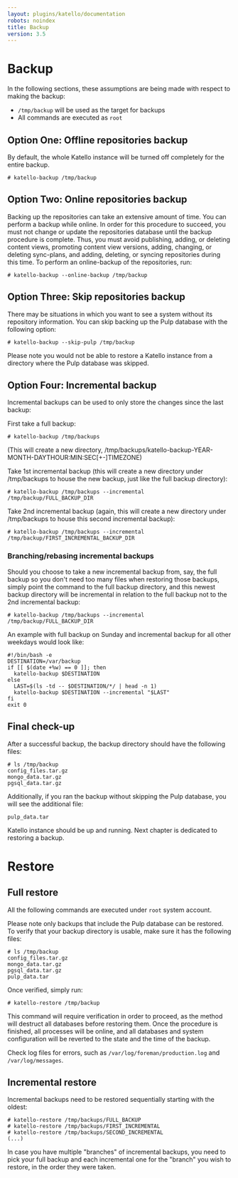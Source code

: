```yaml
---
layout: plugins/katello/documentation
robots: noindex
title: Backup
version: 3.5
---
```


# Backup

In the following sections, these assumptions are being made with respect to making the backup:

 * `/tmp/backup` will be used as the target for backups
 * All commands are executed as `root`

## Option One: Offline repositories backup

By default, the whole Katello instance will be turned off completely for the entire backup.

```
# katello-backup /tmp/backup
```

## Option Two: Online repositories backup

Backing up the repositories can take an extensive amount of time. You can perform a backup while online. In order for this procedure to succeed, you must not change or update the repositories database until the backup procedure is complete. Thus, you must avoid publishing, adding, or deleting content views, promoting content view versions, adding, changing, or deleting sync-plans, and adding, deleting, or syncing repositories during this time. To perform an online-backup of the repositories, run:

```
# katello-backup --online-backup /tmp/backup
```

## Option Three: Skip repositories backup

There may be situations in which you want to see a system without its repository information. You can skip backing up the Pulp database with the following option:

```
# katello-backup --skip-pulp /tmp/backup
```

Please note you would not be able to restore a Katello instance from a directory where the Pulp database was skipped.


## Option Four: Incremental backup

Incremental backups can be used to only store the changes since the last backup:

First take a full backup:
```
# katello-backup /tmp/backups
```
(This will create a new directory, /tmp/backups/katello-backup-YEAR-MONTH-DAYTHOUR:MIN:SEC[+-]TIMEZONE)

Take 1st incremental backup (this will create a new directory under /tmp/backups to house the new backup, just like the full backup directory):
```
# katello-backup /tmp/backups --incremental /tmp/backup/FULL_BACKUP_DIR
```

Take 2nd incremental backup (again, this will create a new directory under /tmp/backups to house this second incremental backup):
```
# katello-backup /tmp/backups --incremental /tmp/backup/FIRST_INCREMENTAL_BACKUP_DIR
```

### Branching/rebasing incremental backups

Should you choose to take a new incremental backup from, say, the full backup so you don't need too many files when restoring those backups, simply point the command to the full backup directory, and this newest backup directory will be incremental in relation to the full backup not to the 2nd incremental backup:
```
# katello-backup /tmp/backups --incremental /tmp/backup/FULL_BACKUP_DIR
```

An example with full backup on Sunday and incremental backup for all other weekdays would look like:

```
#!/bin/bash -e
DESTINATION=/var/backup
if [[ $(date +%w) == 0 ]]; then
  katello-backup $DESTINATION
else
  LAST=$(ls -td -- $DESTINATION/*/ | head -n 1)
  katello-backup $DESTINATION --incremental "$LAST"
fi
exit 0
```

## Final check-up

After a successful backup, the backup directory should have the following files:

```
# ls /tmp/backup
config_files.tar.gz
mongo_data.tar.gz
pgsql_data.tar.gz
```

Additionally, if you ran the backup without skipping the Pulp database, you will see the additional file:

```
pulp_data.tar
```

Katello instance should be up and running. Next chapter is dedicated to restoring a backup.

# Restore

## Full restore

All the following commands are executed under `root` system account.

Please note only backups that include the Pulp database can be restored. To verify that your backup directory is usable, make sure it has the following files:

```
# ls /tmp/backup
config_files.tar.gz
mongo_data.tar.gz
pgsql_data.tar.gz
pulp_data.tar
```

Once verified, simply run:

```
# katello-restore /tmp/backup
```

This command will require verification in order to proceed, as the method will destruct all databases before restoring them. Once the procedure is finished, all processes will be online, and all databases and system configuration will be reverted to the state and the time of the backup.

Check log files for errors, such as `/var/log/foreman/production.log` and `/var/log/messages`.

## Incremental restore

Incremental backups need to be restored sequentially starting with the oldest:

```
# katello-restore /tmp/backups/FULL_BACKUP
# katello-restore /tmp/backups/FIRST_INCREMENTAL
# katello-restore /tmp/backups/SECOND_INCREMENTAL
(...)
```
In case you have multiple "branches" of incremental backups, you need to pick your full backup and each incremental one for the "branch" you wish to restore, in the order they were taken.
